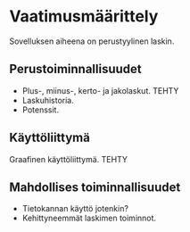 # Vaatimusmäärittely

Sovelluksen aiheena on perustyylinen laskin.

## Perustoiminnallisuudet
* Plus-, miinus-, kerto- ja jakolaskut. TEHTY
* Laskuhistoria.
* Potenssit.

## Käyttöliittymä
Graafinen käyttöliittymä. TEHTY

## Mahdollises toiminnallisuudet
* Tietokannan käyttö jotenkin?
* Kehittyneemmät laskimen toiminnot.
